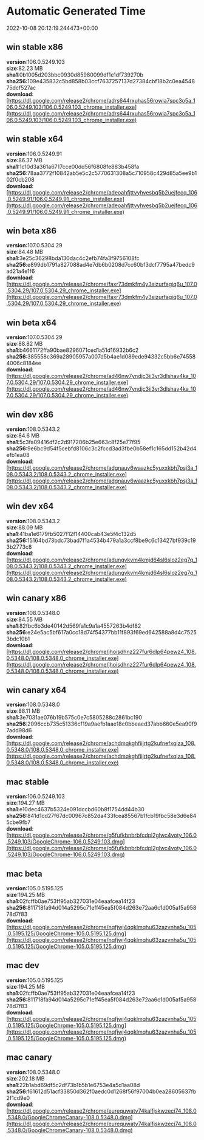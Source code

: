 # Automatic Generated Time
2022-10-08 20:12:19.244473+00:00

## win stable x86
**version**:106.0.5249.103  
**size**:82.23 MB  
**sha1**:0b1005d203bbc0930d85980099df1e1df739270b  
**sha256**:109e435832c5bd858b03ccf7637257137d27384cbf18b2c0ea454875dcf527ac  
**download**:[https://dl.google.com/release2/chrome/adrs644rxuhas56rowia7spc3o5a_106.0.5249.103/106.0.5249.103_chrome_installer.exe](https://dl.google.com/release2/chrome/adrs644rxuhas56rowia7spc3o5a_106.0.5249.103/106.0.5249.103_chrome_installer.exe)  

## win stable x64
**version**:106.0.5249.91  
**size**:86.37 MB  
**sha1**:1c10d3a361a6717cce00dd56f6808fe883b458fa  
**sha256**:78aa3772f10842ab5e5c2c5770631308a5c710958c429d85a5ee9b102f0cb208  
**download**:[https://dl.google.com/release2/chrome/adeoahfjttvyhvesbq5b2uejfecq_106.0.5249.91/106.0.5249.91_chrome_installer.exe](https://dl.google.com/release2/chrome/adeoahfjttvyhvesbq5b2uejfecq_106.0.5249.91/106.0.5249.91_chrome_installer.exe)  

## win beta x86
**version**:107.0.5304.29  
**size**:84.48 MB  
**sha1**:3e25c36298bda130dac4c2efb74fa3f9756108fc  
**sha256**:e899db1791a827088ad4e7db6b0208d7cc60bf3dcf7795a47bedc9ad21a4e1f6  
**download**:[https://dl.google.com/release2/chrome/faxr73dmkfm4y3sizurfagiq6u_107.0.5304.29/107.0.5304.29_chrome_installer.exe](https://dl.google.com/release2/chrome/faxr73dmkfm4y3sizurfagiq6u_107.0.5304.29/107.0.5304.29_chrome_installer.exe)  

## win beta x64
**version**:107.0.5304.29  
**size**:88.82 MB  
**sha1**:b4661172ffa90bae8296071ced1a51d16932b6c2  
**sha256**:385558c369a28905957a007d5b4ae1d089ede94332c5bb6e745584006c8184ee  
**download**:[https://dl.google.com/release2/chrome/ad46nw7yndjc3ii3yr3dlshav4ka_107.0.5304.29/107.0.5304.29_chrome_installer.exe](https://dl.google.com/release2/chrome/ad46nw7yndjc3ii3yr3dlshav4ka_107.0.5304.29/107.0.5304.29_chrome_installer.exe)  

## win dev x86
**version**:108.0.5343.2  
**size**:84.6 MB  
**sha1**:5c3fa09416df2c2d917206b25e663c8f25e77f95  
**sha256**:9e6bc9d54f5cebfd8106c3c2fccd3ad3fbe0b58ef1c165dd152b42d4efb1ea08  
**download**:[https://dl.google.com/release2/chrome/adgnauv6waazkc5yuxxkbh7psj3a_108.0.5343.2/108.0.5343.2_chrome_installer.exe](https://dl.google.com/release2/chrome/adgnauv6waazkc5yuxxkbh7psj3a_108.0.5343.2/108.0.5343.2_chrome_installer.exe)  

## win dev x64
**version**:108.0.5343.2  
**size**:88.09 MB  
**sha1**:41ba1e6179fb5027f12f14400cab43e5f4c132d5  
**sha256**:15164bd73bdc73bad7f1a4534b479a1a3ccf8be9c6c13427bf939c193b2773c8  
**download**:[https://dl.google.com/release2/chrome/adungvkvm4kmjd64sl6sloz2eg7q_108.0.5343.2/108.0.5343.2_chrome_installer.exe](https://dl.google.com/release2/chrome/adungvkvm4kmjd64sl6sloz2eg7q_108.0.5343.2/108.0.5343.2_chrome_installer.exe)  

## win canary x86
**version**:108.0.5348.0  
**size**:84.55 MB  
**sha1**:82fbc6b3de40142d569fa1c9a1a4557263b4df82  
**sha256**:e24e5ac5bf617a0cc18d74f54377bb11f893f69ed642588a8d4c75253bdc10b1  
**download**:[https://dl.google.com/release2/chrome/jhoisdhnz227fur6dlp64pewz4_108.0.5348.0/108.0.5348.0_chrome_installer.exe](https://dl.google.com/release2/chrome/jhoisdhnz227fur6dlp64pewz4_108.0.5348.0/108.0.5348.0_chrome_installer.exe)  

## win canary x64
**version**:108.0.5348.0  
**size**:88.11 MB  
**sha1**:3e7031ae076b19b575c0e7c5805288c2861bc190  
**sha256**:2096ccb735c51336cf19a9aefb1aae18c0bbeaed37abb660e5ea90f97add98d6  
**download**:[https://dl.google.com/release2/chrome/achdmqkghfiijrtg2kufnefxqiza_108.0.5348.0/108.0.5348.0_chrome_installer.exe](https://dl.google.com/release2/chrome/achdmqkghfiijrtg2kufnefxqiza_108.0.5348.0/108.0.5348.0_chrome_installer.exe)  

## mac stable
**version**:106.0.5249.103  
**size**:194.27 MB  
**sha1**:e10dec4637b5324e091dccbd60b8f1754dd44b30  
**sha256**:841d1cd27f67dc00967c852da433fcea85567b1fcb19fbc58e3d6e845cbe9fb7  
**download**:[https://dl.google.com/release2/chrome/g5fufkbnbrbfcdpl2glwc4voty_106.0.5249.103/GoogleChrome-106.0.5249.103.dmg](https://dl.google.com/release2/chrome/g5fufkbnbrbfcdpl2glwc4voty_106.0.5249.103/GoogleChrome-106.0.5249.103.dmg)  

## mac beta
**version**:105.0.5195.125  
**size**:194.25 MB  
**sha1**:02fcffb0ae753ff95ab327031e04eaafcea14f23  
**sha256**:811718fa94d014a5295c71eff45ea5f084d263e72aa6c1d005af5a95878d7f83  
**download**:[https://dl.google.com/release2/chrome/nqfjwj4qqklmqhu63zazvnha5u_105.0.5195.125/GoogleChrome-105.0.5195.125.dmg](https://dl.google.com/release2/chrome/nqfjwj4qqklmqhu63zazvnha5u_105.0.5195.125/GoogleChrome-105.0.5195.125.dmg)  

## mac dev
**version**:105.0.5195.125  
**size**:194.25 MB  
**sha1**:02fcffb0ae753ff95ab327031e04eaafcea14f23  
**sha256**:811718fa94d014a5295c71eff45ea5f084d263e72aa6c1d005af5a95878d7f83  
**download**:[https://dl.google.com/release2/chrome/nqfjwj4qqklmqhu63zazvnha5u_105.0.5195.125/GoogleChrome-105.0.5195.125.dmg](https://dl.google.com/release2/chrome/nqfjwj4qqklmqhu63zazvnha5u_105.0.5195.125/GoogleChrome-105.0.5195.125.dmg)  

## mac canary
**version**:108.0.5348.0  
**size**:202.18 MB  
**sha1**:22b1abd69df5c2df73b1b5b1e6753e4a5d1aa08d  
**sha256**:f61612d51acf33850d362f0aedc0d1268f56f97004b0ea28605637fb2f1cd9e0  
**download**:[https://dl.google.com/release2/chrome/eurequwaty74kalfjskwzecj74_108.0.5348.0/GoogleChromeCanary-108.0.5348.0.dmg](https://dl.google.com/release2/chrome/eurequwaty74kalfjskwzecj74_108.0.5348.0/GoogleChromeCanary-108.0.5348.0.dmg)  

